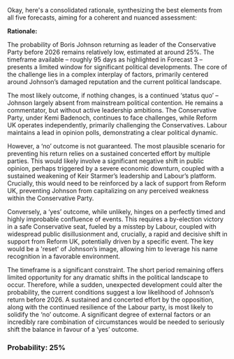 Okay, here's a consolidated rationale, synthesizing the best elements from all five forecasts, aiming for a coherent and nuanced assessment:

**Rationale:**

The probability of Boris Johnson returning as leader of the Conservative Party before 2026 remains relatively low, estimated at around 25%. The timeframe available – roughly 95 days as highlighted in Forecast 3 – presents a limited window for significant political developments. The core of the challenge lies in a complex interplay of factors, primarily centered around Johnson’s damaged reputation and the current political landscape.

The most likely outcome, if nothing changes, is a continued ‘status quo’ – Johnson largely absent from mainstream political contention. He remains a commentator, but without active leadership ambitions. The Conservative Party, under Kemi Badenoch, continues to face challenges, while Reform UK operates independently, primarily challenging the Conservatives. Labour maintains a lead in opinion polls, demonstrating a clear political dynamic.

However, a ‘no’ outcome is not guaranteed. The most plausible scenario for preventing his return relies on a sustained concerted effort by multiple parties. This would likely involve a significant negative shift in public opinion, perhaps triggered by a severe economic downturn, coupled with a sustained weakening of Keir Starmer’s leadership and Labour’s platform. Crucially, this would need to be reinforced by a lack of support from Reform UK, preventing Johnson from capitalizing on any perceived weakness within the Conservative Party.

Conversely, a ‘yes’ outcome, while unlikely, hinges on a perfectly timed and highly improbable confluence of events. This requires a by-election victory in a safe Conservative seat, fueled by a misstep by Labour, coupled with widespread public disillusionment and, crucially, a rapid and decisive shift in support from Reform UK, potentially driven by a specific event. The key would be a 'reset' of Johnson’s image, allowing him to leverage his name recognition in a favorable environment.

The timeframe is a significant constraint. The short period remaining offers limited opportunity for any dramatic shifts in the political landscape to occur. Therefore, while a sudden, unexpected development could alter the probability, the current conditions suggest a low likelihood of Johnson’s return before 2026. A sustained and concerted effort by the opposition, along with the continued resilience of the Labour party, is most likely to solidify the ‘no’ outcome.  A significant degree of external factors or an incredibly rare combination of circumstances would be needed to seriously shift the balance in favour of a ‘yes’ outcome.


### Probability: 25%